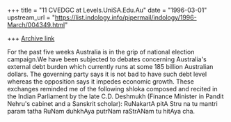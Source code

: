 +++
title = "11 CVEDGC at Levels.UniSA.Edu.Au"
date = "1996-03-01"
upstream_url = "https://list.indology.info/pipermail/indology/1996-March/004349.html"

+++
[Archive link](https://list.indology.info/pipermail/indology/1996-March/004349.html)

For the past five weeks Australia is in the grip of national election
campaign.We have been subjected to debates concerning Australia's external debt
burden which currently runs at some 185 billion Australian dollars. The
governing party says it is not bad to have such debt level whereas the
opposition says it impedes economic growth. These exchanges reminded me of the
following shloka composed and recited in the Indian Parliament by the late C.D.
Deshmukh (Finance Minister in Pandit Nehru's cabinet and a Sanskrit scholar):
RuNakartA pitA Stru na tu mantri param tatha
RuNam duhkhAya putrNam raStrANam tu hitAya cha.




